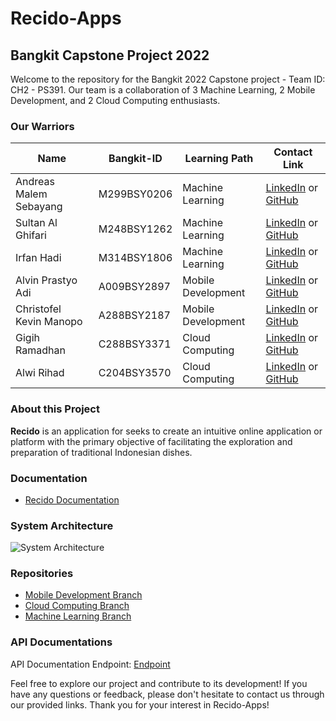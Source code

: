 # Recido-Apps
## Bangkit Capstone Project 2022

Welcome to the repository for the Bangkit 2022 Capstone project - Team ID: CH2 - PS391. Our team is a collaboration of 3 Machine Learning, 2 Mobile Development, and 2 Cloud Computing enthusiasts.

### Our Warriors
| Name | Bangkit-ID | Learning Path | Contact Link |
| --- | --- | --- | --- |
| Andreas Malem Sebayang | M299BSY0206 | Machine Learning | [LinkedIn](LinkedIn-Link) or [GitHub](GitHub-Link) |
| Sultan Al Ghifari | M248BSY1262 | Machine Learning | [LinkedIn](LinkedIn-Link) or [GitHub](GitHub-Link) |
| Irfan Hadi | M314BSY1806 | Machine Learning | [LinkedIn](LinkedIn-Link) or [GitHub](GitHub-Link) |
| Alvin Prastyo Adi | A009BSY2897 | Mobile Development | [LinkedIn](LinkedIn-Link) or [GitHub](GitHub-Link) |
| Christofel Kevin Manopo | A288BSY2187 | Mobile Development | [LinkedIn](LinkedIn-Link) or [GitHub](GitHub-Link) |
| Gigih Ramadhan | C288BSY3371 | Cloud Computing | [LinkedIn](LinkedIn-Link) or [GitHub](GitHub-Link) |
| Alwi Rihad | C204BSY3570 | Cloud Computing | [LinkedIn](https://www.linkedin.com/in/alwi-rihad) or [GitHub](https://github.com/alwirihad) |
### About this Project
**Recido** is an application for seeks to create an intuitive online application or platform with the primary objective of facilitating the exploration and preparation of traditional Indonesian dishes.

### Documentation
- [Recido Documentation](Recido-Documentation-Link)

### System Architecture
![System Architecture](SystemArchitecture-Image-Link)

### Repositories
- [Mobile Development Branch](https://github.com/alwirihad/recido-apps/tree/backend)
- [Cloud Computing Branch](https://github.com/alwirihad/recido-apps/tree/backend)
- [Machine Learning Branch](https://github.com/alwirihad/recido-apps/tree/ML)

### API Documentations
API Documentation Endpoint: [Endpoint](API-Endpoint-Link)

Feel free to explore our project and contribute to its development! If you have any questions or feedback, please don't hesitate to contact us through our provided links. Thank you for your interest in Recido-Apps!
